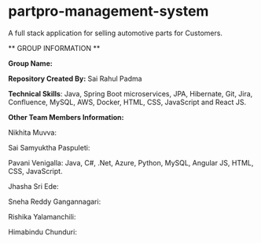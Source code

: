 # partpro-management-system
A full stack application for selling automotive parts for Customers.

** GROUP INFORMATION **


**Group Name:**

**Repository Created By:** Sai Rahul Padma

**Technical Skills**: Java, Spring Boot microservices, JPA, Hibernate, Git, Jira, Confluence, MySQL, AWS, Docker, HTML, CSS, JavaScript and React JS.

**Other Team Members Information:**

Nikhita Muvva:

Sai Samyuktha Paspuleti:

Pavani Venigalla: Java, C#, .Net, Azure, Python, MySQL, Angular JS, HTML, CSS, JavaScript.

Jhasha Sri Ede:

Sneha Reddy Gangannagari:

Rishika Yalamanchili:

Himabindu Chunduri:








